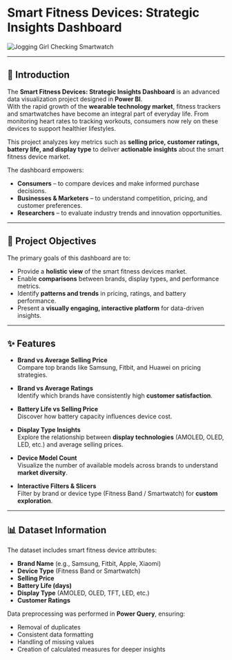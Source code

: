 # Smart Fitness Devices: Strategic Insights Dashboard

![Jogging Girl Checking Smartwatch]([https://media.tenor.com/jogging-girl-smartwatch.gif](https://media1.tenor.com/m/CEZNZuqbvXIAAAAC/mina-fleuret-running.gif))

---

## 📌 Introduction
The **Smart Fitness Devices: Strategic Insights Dashboard** is an advanced data visualization project designed in **Power BI**.  
With the rapid growth of the **wearable technology market**, fitness trackers and smartwatches have become an integral part of everyday life. From monitoring heart rates to tracking workouts, consumers now rely on these devices to support healthier lifestyles.  

This project analyzes key metrics such as **selling price, customer ratings, battery life, and display type** to deliver **actionable insights** about the smart fitness device market.  

The dashboard empowers:  
- **Consumers** – to compare devices and make informed purchase decisions.  
- **Businesses & Marketers** – to understand competition, pricing, and customer preferences.  
- **Researchers** – to evaluate industry trends and innovation opportunities.  

---

## 🎯 Project Objectives
The primary goals of this dashboard are to:  
- Provide a **holistic view** of the smart fitness devices market.  
- Enable **comparisons** between brands, display types, and performance metrics.  
- Identify **patterns and trends** in pricing, ratings, and battery performance.  
- Present a **visually engaging, interactive platform** for data-driven insights.  

---

## ✨ Features
- **Brand vs Average Selling Price**  
  Compare top brands like Samsung, Fitbit, and Huawei on pricing strategies.  

- **Brand vs Average Ratings**  
  Identify which brands have consistently high **customer satisfaction**.  

- **Battery Life vs Selling Price**  
  Discover how battery capacity influences device cost.  

- **Display Type Insights**  
  Explore the relationship between **display technologies** (AMOLED, OLED, LED, etc.) and average selling prices.  

- **Device Model Count**  
  Visualize the number of available models across brands to understand **market diversity**.  

- **Interactive Filters & Slicers**  
  Filter by brand or device type (Fitness Band / Smartwatch) for **custom exploration**.  

---

## 📊 Dataset Information
The dataset includes smart fitness device attributes:  
- **Brand Name** (e.g., Samsung, Fitbit, Apple, Xiaomi)  
- **Device Type** (Fitness Band or Smartwatch)  
- **Selling Price**  
- **Battery Life (days)**  
- **Display Type** (AMOLED, OLED, TFT, LED, etc.)  
- **Customer Ratings**  

Data preprocessing was performed in **Power Query**, ensuring:  
- Removal of duplicates  
- Consistent data formatting  
- Handling of missing values  
- Creation of calculated measures for deeper insights  

